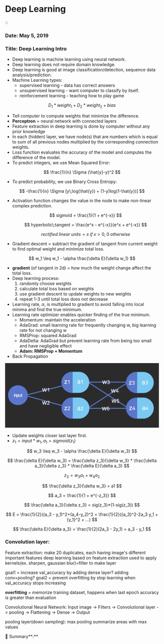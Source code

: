# Deep Learning

<aside>
💡

</aside>

### Date: May 5, 2019

### Title: Deep Learning Intro

- Deep learning is machine learning using neural network.
- Deep learning does not require domain knowledge.
- Deep learning is good at image classification/detection, sequence data analysis/prediction.
- Machine Learning types:
    - supervised learning - data has correct answers
    - unsupervised learning - want computer to classify by itself.
    - reinforcement learning - teaching how to play game

$$
D_1 * weight_1\;+\;D_2 * weight_2 + bias
$$

- Tell computer to compute weights that minimize the difference.
- **Perceptron** = neural network with connected layers
- Feature extraction in deep learning is done by computer without any prior knowledge
- In each (hidden) layer, we have node(s) that are numbers which is equal to sum of all previous nodes multiplied by the corresponding connection weights.
- Loss function evaluates the accuracy of the model and computes the difference of the model.
- To predict integers, we use Mean Squared Error:

$$
\frac{1}{n} \Sigma (\hat{y}-y)^2
$$

- To predict probability, we use Binary Cross Entropy:

$$
-\frac{1}{n} \Sigma [y\;log(\hat{y}) + (1-y)log(1-\hat{y})]
$$

- Activation function changes the value in the node to make non-linear complex prediction.
    
    $$
    sigmoid = \frac{1}{1 + e^{-x}}
    $$
    
    $$
    hyperbolic\;tangent = \frac{e^x - e^{-x}}{e^x + e^{-x}}
    $$
    
    $$
    rectified\;linear\;units = x\;if\;x > 0,\;0\;otherwise
    $$
    
- Gradient descent = subtract the gradient of tangent from current weight to find optimal weight and minimize total loss.

$$
w_1 \leq w_1 - \alpha \frac{\delta E}{\delta w_1}
$$

- **gradient** (of tangent in 2d) = how much the weight change affect the total loss.
- Deep learning process:
    1. randomly choose weights
    2. calculate total loss based on weights
    3. use gradient descent to update weights to new weights
    4. repeat 1-3 until total loss does not decrease
- Learning rate, $\alpha$, is multiplied to gradient to avoid falling into local minima and find the true minimum.
- Learning rate optimizer enables quicker finding of the true minimum.
    - Momentum: maintain the acceleration
    - AdaGrad: small learning rate for frequently changing w, big learning rate for not changing w
    - RMSProp: squared AdaGrad
    - AdaDelta: AdaGrad but prevent learning rate from being too small and have negligible effect
    - **Adam: RMSProp + Momentum**
- Back Propagation

![Untitled](/Untitled.png)

- Update weights closer last layer first.
- $z_1 = input * w_1, a_1 = sigmoid(z_1)$

$$
w_3 \leq w_3 - \alpha \frac{\delta E}{\delta w_3}
$$

$$
\frac{\delta E}{\delta w_3} = \frac{\delta z_3}{\delta w_3} * \frac{\delta a_3}{\delta z_3} * \frac{\delta E}{\delta a_3}
$$

$$
z_3 = w_3a_1 + w_4a_2
$$

$$
\frac{\delta z_3}{\delta w_3} = a1
$$

$$
a_3 = \frac{1}{1 + e^{-z_3}}
$$

$$
\frac{\delta a_3}{\delta z_3} =  sig(z_3)*(1-sig(z_3)) 
$$

$$
E = \frac{1}{2}((a_3 - y_1)^2+(a_4-y_2)^2 = \frac{1}{2}({a_3}^2-2a_3 y_1 + {y_1}^2 + ...)
$$

$$
\frac{\delta E}{\delta a_3} = \frac{1}{2}(2a_3 - 2y_1) = a_3 - y_1
$$

### Convolution layer:

Feature extraction: make 20 duplicates, each having image's different important features
deep learning based on feature extraction
used to apply kernels(ex. sharpen, gaussian blur)=filter to make layer

goal1 = increase val_accuracy by adding dense layer? adding conv+pooling?
goal2 = prevent overfitting by stop learning when val_accuracy stops increasing

**overfitting** = memorize training dataset, happens when last epoch accuracy is greater than evaluation

Convolutional Neural Network:
Input image -> Filters -> Convolutional layer -> pooling -> Flattening -> Dense -> Output

pooling layer(down sampling):
max pooling summarize areas with max values

<aside>
📌 Summary**:**

</aside>
